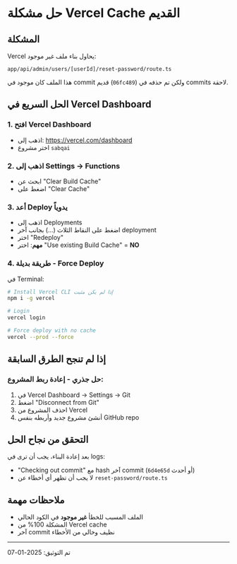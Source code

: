# حل مشكلة Vercel Cache القديم

## المشكلة
Vercel يحاول بناء ملف غير موجود:
```
app/api/admin/users/[userId]/reset-password/route.ts
```

هذا الملف كان موجود في commit قديم (`06fc489`) ولكن تم حذفه في commits لاحقة.

## الحل السريع في Vercel Dashboard

### 1. افتح Vercel Dashboard
- اذهب إلى: https://vercel.com/dashboard
- اختر مشروع `sabqai`

### 2. اذهب إلى Settings → Functions
- ابحث عن "Clear Build Cache"
- اضغط على "Clear Cache"

### 3. أعد Deploy يدوياً
- اذهب إلى Deployments
- اضغط على النقاط الثلاث (...) بجانب آخر deployment
- اختر "Redeploy"
- **مهم**: اختر "Use existing Build Cache" = **NO**

### 4. طريقة بديلة - Force Deploy
في Terminal:
```bash
# Install Vercel CLI إذا لم يكن مثبت
npm i -g vercel

# Login
vercel login

# Force deploy with no cache
vercel --prod --force
```

## إذا لم تنجح الطرق السابقة

### حل جذري - إعادة ربط المشروع:
1. في Vercel Dashboard → Settings → Git
2. اضغط "Disconnect from Git"
3. احذف المشروع من Vercel
4. أنشئ مشروع جديد وأربطه بنفس GitHub repo

## التحقق من نجاح الحل
بعد إعادة البناء، يجب أن ترى في logs:
- "Checking out commit" مع hash آخر commit (`6d4e65d` أو أحدث)
- لا يجب أن تظهر أي أخطاء عن `reset-password/route.ts`

## ملاحظات مهمة
- الملف المسبب للخطأ **غير موجود** في الكود الحالي
- المشكلة 100% من Vercel cache
- آخر commit نظيف وخالي من الأخطاء

---
تم التوثيق: 2025-01-07 